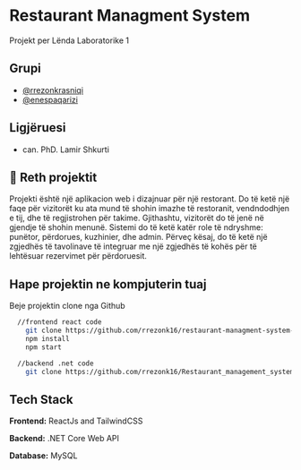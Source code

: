 # Restaurant Managment System

Projekt per Lënda Laboratorike 1

## Grupi

- [@rrezonkrasniqi](https://www.github.com/rrezonk16)
- [@enespaqarizi](https://github.com/YyepPo)

## Ligjëruesi

- can. PhD. Lamir Shkurti

## 🚀 Reth projektit

Projekti është një aplikacion web i dizajnuar për një restorant. Do të ketë një faqe për vizitorët ku ata mund të shohin imazhe të restoranit, vendndodhjen e tij, dhe të regjistrohen për takime. Gjithashtu, vizitorët do të jenë në gjendje të shohin menunë. Sistemi do të ketë katër role të ndryshme: punëtor, përdorues, kuzhinier, dhe admin. Përveç kësaj, do të ketë një zgjedhës të tavolinave të integruar me një zgjedhës të kohës për të lehtësuar rezervimet për përdoruesit.

## Hape projektin ne kompjuterin tuaj

Beje projektin clone nga Github

```bash
  //frontend react code
    git clone https://github.com/rrezonk16/restaurant-managment-system-react
    npm install
    npm start
```

```bash
  //backend .net code
    git clone https://github.com/rrezonk16/Restaurant_management_system_backend
```

## Tech Stack

**Frontend:** ReactJs and TailwindCSS

**Backend:** .NET Core Web API

**Database:** MySQL
